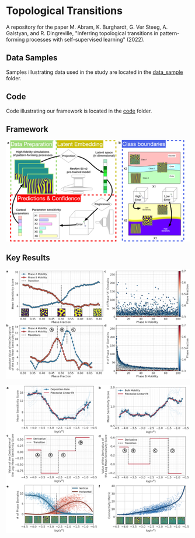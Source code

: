 # Topological Transitions

A repository for the paper M. Abram, K. Burghardt, G. Ver Steeg, A. Galstyan, and R. Dingreville,
"Inferring topological transitions in pattern-forming processes with self-supervised learning" (2022).

## Data Samples

Samples illustrating data used in the study are located in the [data_sample](data_sample) folder.

## Code

Code illustrating our framework is located in the [code](code) folder.

## Framework

![physical_vapor_deposition](figures/framework.png)

## Key Results

![spinodal_decomposition](figures/spinodal_decomposition.png)

![spinodal_decomposition](figures/physical_vapor_deposition.png)
